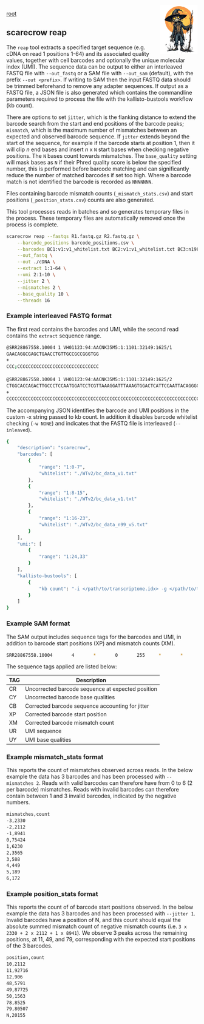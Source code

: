 <img style="float:right;width:100px;" src="../img/scarecrow.png" alt="scarecrow"/>

[root](root.md)

## scarecrow reap
The `reap` tool extracts a specified target sequence (e.g. cDNA on read 1 positions 1-64) and its associated quality values, together with cell barcodes and optionally the unique molecular index (UMI). The sequence data can be output to either an interleaved FASTQ file with `--out_fastq` or a SAM file with `--out_sam` (default), with the prefix `--out <prefix>`. If writing to SAM then the input FASTQ data should be trimmed beforehand to remove any adapter sequences. If output as a FASTQ file, a JSON file is also generated which contains the commandline parameters required to process the file with the kallisto-bustools workflow (kb count).

There are options to set `jitter`, which is the flanking distance to extend the barcode search from the start and end positions of the barcode peaks; `mismatch`, which is the maximum number of mismatches between an expected and observed barcode sequence. If `jitter` extends beyond the start of the sequence, for example if the barcode starts at position 1, then it will clip *n* end bases and insert *n* x `N` start bases when checking negative positions. The `N` bases count towards mismatches. The `base_quality` setting will mask bases as `N` if their Phred quality score is below the specified number, this is performed before barcode matching and can significantly reduce the number of matched barcodes if set too high. Where a barcode match is not identified the barcode is recorded as `NNNNNNN`. 

Files containing barcode mismatch counts (`_mismatch_stats.csv`) and start positions (`_position_stats.csv`) counts are also generated.

This tool processes reads in batches and so generates temporary files in the process. These temporary files are automatically removed once the process is complete.

```bash
scarecrow reap --fastqs R1.fastq.gz R2.fastq.gz \
    --barcode_positions barcode_positions.csv \
    --barcodes BC1:v1:v1_whitelist.txt BC2:v1:v1_whitelist.txt BC3:n198:n198_whitelist.txt \
    --out_fastq \
    --out ./cDNA \
    --extract 1:1-64 \
    --umi 2:1-10 \
    --jitter 2 \
    --mismatches 2 \
    --base_quality 10 \
    --threads 16
```

### Example interleaved FASTQ format

The first read contains the barcodes and UMI, while the second read contains the `extract` sequence range.

```bash
@SRR28867558.10004 1 VH01123:94:AACNK35M5:1:1101:32149:1625/1
GAACAGGCGAGCTGAACCTGTTGCCGCCGGGTGG
+
CCC;CCCCCCCCCCCCCCCCCCCCCCCCCCCCCC

@SRR28867558.10004 1 VH01123:94:AACNK35M5:1:1101:32149:1625/2
CTGGCACCAGACTTGCCCTCCAATGGATCCTCGTTAAAGGATTTAAAGTGGACTCATTCCAATTACAGGGCCTC
+
CCCCCCCCCCCCCCCCCCCCCCCCCCCCCCCCCCCCCCCCCCCCCCCCCCCCCCCCCCCCCCCCCCCCCCCCCC
```

The accompanying JSON identifies the barcode and UMI positions in the custom -x string passed to kb count. In addition it disables barcode whitelist checking (`-w NONE`) and indicates that the FASTQ file is interleaved (`--inleaved`).

```bash
{
    "description": "scarecrow",
    "barcodes": [
        {
            "range": "1:0-7",
            "whitelist": "./WTv2/bc_data_v1.txt"
        },
        {
            "range": "1:8-15",
            "whitelist": "./WTv2/bc_data_v1.txt"
        },
        {
            "range": "1:16-23",
            "whitelist": "./WTv2/bc_data_n99_v5.txt"
        }
    ],
    "umi:": [
        {
            "range": "1:24,33"
        }
    ],
    "kallisto-bustools": [
        {
            "kb count": "-i </path/to/transcriptome.idx> -g </path/to/transcripts_to_genes> -x 0,0,7,0,8,15,0,16,23:0,24,33:1,0,0 -w NONE --h5ad --inleaved -o <outdir> ./WTv2/cDNA_set.fastq"
        }
    ]
}
```

### Example SAM format

The SAM output includes sequence tags for the barcodes and UMI, in addition to barcode start positions (XP) and mismatch counts (XM).

```bash
SRR28867558.10004       4       *       0       255     *       *       0       0       CTGGCACCAGACTTGCCCTCCAATGGATCCTCGTTAAAGGATTTAAAGTGGACTCATTCCAATTACAGGGCCTC      CCCCCCCCCCCCCCCCCCCCCCCCCCCCCCCCCCCCCCCCCCCCCCCCCCCCCCCCCCCCCCCCCCCCCCCCCC        CR:Z:GAACAGGC_GAGCTAAA_CCTGTTGC CY:Z:CCC;CCCC_CCCCCCCC_CCCCCCCC CB:Z:GAACAGGC_GAGCTGAA_CCTGTTGC XP:Z:11_49_79     XM:Z:0_1_0      UR:Z:CGCCGGGTGG UY:Z:CCCCCCCCCC
```

The sequence tags applied are listed below:

| TAG | Description |
| --- | ----------- |
| CR  | Uncorrected barcode sequence at expected position |
| CY  | Uncorrected barcode base qualities |
| CB  | Corrected barcode sequence accounting for jitter |
| XP  | Corrected barcode start position |
| XM  | Corrected barcode mismatch count |
| UR  | UMI sequence |
| UY  | UMI base qualities |

### Example mismatch_stats format

This reports the count of mismatches observed across reads. In the below example the data has 3 barcodes and has been processed with `--mismatches 2`. Reads with valid barcodes can therefore have from 0 to 6 (2 per barcode) mismatches. Reads with invalid barcodes can therefore contain between 1 and 3 invalid barcodes, indicated by the negative numbers.

```bash
mismatches,count
-3,2330
-2,2112
-1,8941
0,75424
1,6230
2,3565
3,588
4,449
5,189
6,172
```

### Example position_stats format

This reports the count of of barcode start positions observed. In the below example the data has 3 barcodes and has been processed with `--jitter 1`. Invalid barcodes have a position of N, and this count should equal the absolute summed mismatch count of negative mismatch counts (i.e. `3 x 2330 + 2 x 2112 + 1 x 8941`). We observe 3 peaks across the remaining positions, at 11, 49, and 79, corresponding with the expected start positions of the 3 barcodes.

```bash
position,count
10,2112
11,92716
12,906
48,5791
49,87725
50,1563
78,8525
79,80507
N,20155
```